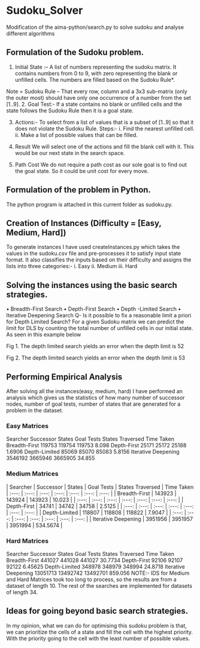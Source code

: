 # Sudoku_Solver
Modification of the aima-python/search.py to solve sudoku and analyse different algorithms
## Formulation of the Sudoku problem.

1.	Initial State :– 
A list of numbers representing the sudoku matrix. It contains numbers from 0 to 9, with zero representing the blank or unfilled cells. The numbers are filled based on the Sudoku Rule*.

Note = Sudoku Rule – That every row, column and a 3x3 sub-matrix (only the outer most) should have only one occurrence of a number from the set [1..9].
2.	Goal Test:-
If a state contains no blank or unfilled cells and the state follows the Sudoku Rule then it is a goal state.

3.	Actions:-
To select from a list of values that is a subset of [1..9] so that it does not violate the Sudoku Rule.
Steps:-
i.	Find the nearest unfilled cell.
ii.	Make a list of possible values that can be filled.

4.	Result
We will select one of the actions and fill the blank cell with it. This would be our next state in the search space.

5.	Path Cost
We do not require a path cost as our sole goal is to find out the goal state.
So it could be unit cost for every move.



## Formulation of the problem in Python.

The python program is attached in this current folder as sudoku.py.

## Creation of Instances (Difficulty = [Easy, Medium, Hard])
To generate instances I have used createInstances.py which takes the values in the sudoku.csv file and pre-processes it to satisfy input state format. It also classifies the inputs based on their difficulty and assigns the lists into three categories:-
i.	Easy
ii.	Medium
iii.	Hard


## Solving the instances using the basic search strategies.
•	Breadth-First Search
•	Depth-First Search
•	Depth
-Limited Search
•	Iterative Deepening Search
Q- Is it possible to fix a reasonable limit a priori for Depth Limited Search?
For a given Sudoku matrix we can predict the limit for DLS by counting the total number of unfilled cells in our initial state. As seen in this example below 

 
Fig 1. The depth limited search yields an error when the depth limit is 52

 
Fig 2. The depth limited search yields an error when the depth limit is 53



## Performing Empirical Analysis
After solving all the instances(easy, medium, hard) I have performed an analysis which gives us the statistics of how many number of successor nodes, number of goal tests, number of states that are generated for a problem in the dataset.

### Easy Matrices
Searcher	Successor States	Goal Tests	States Traversed	Time Taken
Breadth-First	119753	119754	119753	8.098
Depth-First	25171	25172	25188	1.6906
Depth-Limited	85069	85070	85083	5.8156
Iterative Deepening	3546192	3665946	3665905	34.855



### Medium Matrices
| Searcher |	Successor | States	| Goal Tests	| States Traversed	| Time Taken
| :---: | :---: | :---: | :---: | :---: | :---: | :---: | 
| Breadth-First |	143923 |	143924 |	143923 |	10.023 |
| :---: | :---: | :---: | :---: | :---: | :---: | :---: |
| Depth-First	| 34741	| 34742	| 34758 |	2.5125 |
| :---: | :---: | :---: | :---: | :---: | :---: | :---: |
| Depth-Limited	| 118807	| 118808	| 118822	| 7.9047 |
| :---: | :---: | :---: | :---: | :---: | :---: | :---: |
| Iterative Deepening	| 3951956	| 3951957	| 3951994	| 534.5674 |



### Hard Matrices
Searcher	Successor States	Goal Tests	States Traversed	Time Taken
Breadth-First	441027	441028	441027	30.7734
Depth-First	92106	92107	92122	6.45625
Depth-Limited	348978	348979	348994	24.8718
Iterative Deepening	13051713	13492742	13492701	859.056
NOTE:- IDS for Medium and Hard Matrices took too long to process, so the results are from a dataset of length 10. The rest of the searches are implemented for datasets  of length 34.







## Ideas for going beyond basic search strategies.
In my opinion, what we can do for optimising this sudoku problem is that, we can prioritize the cells of a state and fill the cell with the highest priority. With the priority going to the cell with the least number of possible values.



